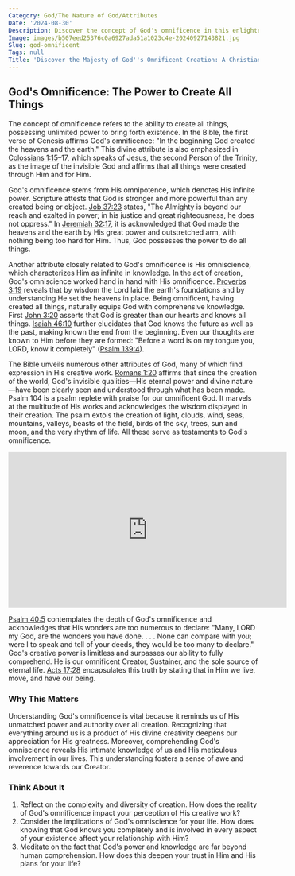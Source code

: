 ```yaml
---
Category: God/The Nature of God/Attributes
Date: '2024-08-30'
Description: Discover the concept of God's omnificence in this enlightening article. Explore the divine attribute of being all-creating and all-powerful.
Image: images/b507eed25376c0a6927ada51a1023c4e-20240927143821.jpg
Slug: god-omnificent
Tags: null
Title: 'Discover the Majesty of God''s Omnificent Creation: A Christian Reflection'
---
```


## God's Omnificence: The Power to Create All Things

The concept of omnificence refers to the ability to create all things, possessing unlimited power to bring forth existence. In the Bible, the first verse of Genesis affirms God's omnificence: "In the beginning God created the heavens and the earth." This divine attribute is also emphasized in [Colossians 1:15](https://www.bibleref.com/Colossians/1/Colossians-1-15.html)–17, which speaks of Jesus, the second Person of the Trinity, as the image of the invisible God and affirms that all things were created through Him and for Him.

God's omnificence stems from His omnipotence, which denotes His infinite power. Scripture attests that God is stronger and more powerful than any created being or object. [Job 37:23](https://www.bibleref.com/Job/37/Job-37-23.html) states, "The Almighty is beyond our reach and exalted in power; in his justice and great righteousness, he does not oppress." In [Jeremiah 32:17](https://www.bibleref.com/Jeremiah/32/Jeremiah-32-17.html), it is acknowledged that God made the heavens and the earth by His great power and outstretched arm, with nothing being too hard for Him. Thus, God possesses the power to do all things.

Another attribute closely related to God's omnificence is His omniscience, which characterizes Him as infinite in knowledge. In the act of creation, God's omniscience worked hand in hand with His omnificence. [Proverbs 3:19](https://www.bibleref.com/Proverbs/3/Proverbs-3-19.html) reveals that by wisdom the Lord laid the earth's foundations and by understanding He set the heavens in place. Being omnificent, having created all things, naturally equips God with comprehensive knowledge. First [John 3:20](https://www.bibleref.com/John/3/John-3-20.html) asserts that God is greater than our hearts and knows all things. [Isaiah 46:10](https://www.bibleref.com/Isaiah/46/Isaiah-46-10.html) further elucidates that God knows the future as well as the past, making known the end from the beginning. Even our thoughts are known to Him before they are formed: "Before a word is on my tongue you, LORD, know it completely" ([Psalm 139:4](https://www.bibleref.com/Psalm/139/Psalm-139-4.html)).

The Bible unveils numerous other attributes of God, many of which find expression in His creative work. [Romans 1:20](https://www.bibleref.com/Romans/1/Romans-1-20.html) affirms that since the creation of the world, God's invisible qualities—His eternal power and divine nature—have been clearly seen and understood through what has been made. Psalm 104 is a psalm replete with praise for our omnificent God. It marvels at the multitude of His works and acknowledges the wisdom displayed in their creation. The psalm extols the creation of light, clouds, wind, seas, mountains, valleys, beasts of the field, birds of the sky, trees, sun and moon, and the very rhythm of life. All these serve as testaments to God's omnificence.


<iframe width="560" height="315" src="https://www.youtube.com/embed/NjZPqX5Gdns" frameborder="0" allow="autoplay; encrypted-media" allowfullscreen></iframe>


[Psalm 40:5](https://www.bibleref.com/Psalm/40/Psalm-40-5.html) contemplates the depth of God's omnificence and acknowledges that His wonders are too numerous to declare: "Many, LORD my God, are the wonders you have done. . . . None can compare with you; were I to speak and tell of your deeds, they would be too many to declare." God's creative power is limitless and surpasses our ability to fully comprehend. He is our omnificent Creator, Sustainer, and the sole source of eternal life. [Acts 17:28](https://www.bibleref.com/Acts/17/Acts-17-28.html) encapsulates this truth by stating that in Him we live, move, and have our being.

### Why This Matters

Understanding God's omnificence is vital because it reminds us of His unmatched power and authority over all creation. Recognizing that everything around us is a product of His divine creativity deepens our appreciation for His greatness. Moreover, comprehending God's omniscience reveals His intimate knowledge of us and His meticulous involvement in our lives. This understanding fosters a sense of awe and reverence towards our Creator.

### Think About It

1. Reflect on the complexity and diversity of creation. How does the reality of God's omnificence impact your perception of His creative work?
2. Consider the implications of God's omniscience for your life. How does knowing that God knows you completely and is involved in every aspect of your existence affect your relationship with Him?
3. Meditate on the fact that God's power and knowledge are far beyond human comprehension. How does this deepen your trust in Him and His plans for your life?